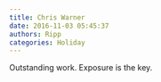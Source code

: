 ```yaml
---
title: Chris Warner
date: 2016-11-03 05:45:37
authors: Ripp
categories: Holiday
---
```


 Outstanding work. Exposure is the key.